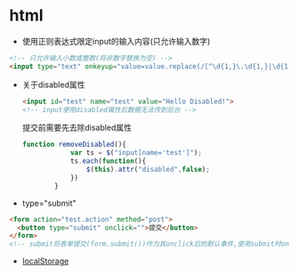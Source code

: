 # html
+ 使用正则表达式限定input的输入内容(只允许输入数字)
```html
<!-- 只允许输入小数或整数(将非数字替换为空) -->
<input type="text" onkeyup="value=value.replace(/[^\d{1,}\.\d{1,}|\d{1,}]/g,'')">
```
+ 关于disabled属性
  ```html
  <input id="test" name="test" value="Hello Disabled!">
  <!-- input使用disabled属性后数据无法传到后台 -->
  ```
  提交前需要先去除disabled属性
  ```js
  function removeDisabled(){
              var ts = $("input[name='test']");
              ts.each(function(){
                  $(this).attr("disabled",false);
              })
          }
  ```
+ type="submit"
```html
<form action="test.action" method="post">
  <button type="submit" onclick="">提交</button>
</form>
<!-- submit将表单提交(form.submit())作为其onclick后的默认事件,使用submit时onclick可以不需要 -->
```
+ [localStorage](http://www.w3school.com.cn/html5/html_5_webstorage.asp)
